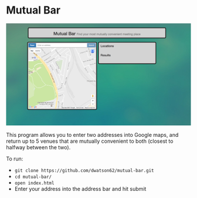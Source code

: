 # Mutual Bar

![MutualBar](https://github.com/dwatson62/mutual-bar/blob/master/screenshot.png)

This program allows you to enter two addresses into Google maps, and return up to 5 venues that are mutually convenient to both (closest to halfway between the two).

To run:

- ```git clone https://github.com/dwatson62/mutual-bar.git```
- ```cd mutual-bar/```
- ```open index.html```
- Enter your address into the address bar and hit submit
